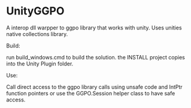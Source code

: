 # UnityGGPO

A interop dll warpper to ggpo library that works with unity. Uses unities native collections library.

Build:

run build_windows.cmd to build the solution.
the INSTALL project copies into the Unity Plugin folder.

Use:

Call direct access to the ggpo library calls using unsafe code and IntPtr function pointers or use the GGPO.Session helper class to have safe access.
